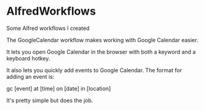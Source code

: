 # AlfredWorkflows
Some Alfred workflows I created

The GoogleCalendar workflow makes working with Google Calendar easier.

It lets you open Google Calendar in the browser with both a keyword and a keyboard hotkey.

It also lets you quickly add events to Google Calendar.
The format for adding an event is:

gc [event] at [time] on [date] in [location]

It's pretty simple but does the job.
